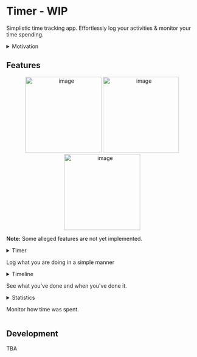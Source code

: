 # Timer - WIP

Simplistic time tracking app.
Effortlessly log your activities & monitor your time spending.

<details>
<summary>Motivation</summary>

Again and again i have heard or read that keeping track of how you spend time has got many benefits [1].

On every occasion i've failed to build the habit.

The main issue i've found is the time logging takes.

So I thought, wouldn't it be easy to build an app where i can log events on just the click of a button?

And while at it, why not try a few of those technologies that were buried in the backlog of things to learn [2].

> [1] You can read on the benefits of time tracking on this [article](https://alifeofproductivity.com/how-to-track-your-time/) or this [experiment](https://zapier.com/blog/time-tracking-tutorial/)

> [2] Things I've used for this project: Next.Js, mobile-first, WPA, typescript
> Plus practiced some soft skills like writing (documentation), reading (articles, documentation, code) and getting feedback from others.

</details>

## Features

<div align="center">
  <img width="200" alt="image" src="https://user-images.githubusercontent.com/66538092/156170230-e750e9f6-aae1-487e-a31c-b9fb261b119c.png">
  <img width="200" alt="image" src="https://user-images.githubusercontent.com/66538092/156170323-70e97061-41e8-485d-8d53-62f4813ee9e0.png">
  <img width="200" alt="image" src="https://user-images.githubusercontent.com/66538092/156170423-992d992e-df64-45e7-820f-93f38d12e325.png">
</div>

**Note:** Some alleged features are not yet implemented.

<details>
<summary>
Timer

Log what you are doing in a simple manner

</summary>

> Select an event with a click of a button to start the timer.
>
> There are predetermined events to make it easier to track your time.
> But can be edited to add specificity.

</details>
<details>
<summary>
Timeline

See what you've done and when you've done it.

</summary>

> Chronological arrangement of past events.
>
> Search a date to see what you've done on that day or an event to see when you've done it.

</details>
<details>
<summary>
Statistics

Monitor how time was spent.

</summary>

> Shows various graphs, including the _total_ / _percentage of_ time spent and average time spent per event type / event.
>
> Can be filtered by time period.

</details>

## Development

TBA

